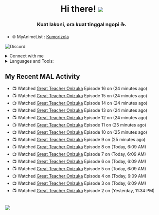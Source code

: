 <h1 align="center">Hi there! <img src="https://media.giphy.com/media/hvRJCLFzcasrR4ia7z/giphy.gif" width="25px"> </h1>
<h3 align="center">Kuat lakoni, ora kuat tinggal ngopi ☕.</h3>

- 🌐 MyAnimeList : [Kumorizola](https://myanimelist.net/animelist/Kumorizola)

![Discord](https://discord.c99.nl/widget/theme-1/761213268009943051.png)
<details>
      <summary>Connect with me</summary>
    <p align="left">
        <a href="https://www.instagram.com/kumorizola/" target="blank"><img align="center"
                src="https://raw.githubusercontent.com/rahuldkjain/github-profile-readme-generator/master/src/images/icons/Social/instagram.svg"
                alt="kumorizola" height="30" width="40" /></a>
        <a href="https://discord.com" target="blank"><img align="center"
                src="https://raw.githubusercontent.com/rahuldkjain/github-profile-readme-generator/master/src/images/icons/Social/discord.svg"
                alt="Kumori#5882" height="30" width="40" /></a>
    </p>
</details>

<details>
    <summary align="left">Languages and Tools:</summary>
<p align="left">
      <a href="https://www.w3schools.com/css/" target="_blank">
        <img src="https://raw.githubusercontent.com/devicons/devicon/master/icons/css3/css3-original-wordmark.svg"
            alt="css3" width="40" height="40" /> </a> <a href="https://www.w3.org/html/" target="_blank"> <img
            src="https://raw.githubusercontent.com/devicons/devicon/master/icons/html5/html5-original-wordmark.svg"
            alt="html5" width="40" height="40" /> </a> <a href="https://www.java.com" target="_blank"> <img
            src="https://raw.githubusercontent.com/devicons/devicon/master/icons/java/java-original.svg" alt="java"
            width="40" height="40" /> </a> <a href="https://developer.mozilla.org/en-US/docs/Web/JavaScript"
            target="_blank"> <img
            src="https://raw.githubusercontent.com/devicons/devicon/master/icons/javascript/javascript-original.svg"
            alt="javascript" width="40" height="40" /> </a> <a href="https://nodejs.org" target="_blank"> <img
            src="https://raw.githubusercontent.com/devicons/devicon/master/icons/nodejs/nodejs-original-wordmark.svg"
            alt="nodejs" width="40" height="40" /> </a> <a href="https://www.python.org" target="_blank"> <img
            src="https://raw.githubusercontent.com/devicons/devicon/master/icons/python/python-original.svg"
            alt="python" width="40" height="40" /> </a> <a href="https://www.typescriptlang.org/" target="_blank"> <img
            src="https://raw.githubusercontent.com/devicons/devicon/master/icons/typescript/typescript-original.svg" 
            alt="typescript" width="40" height="40" /> </a> <a href="https://www.photoshop.com/en" target="_blank"> <img
            src="https://upload.wikimedia.org/wikipedia/commons/a/af/Adobe_Photoshop_CC_icon.svg" alt="photoshop" width="40" height="40"/> </a>
            <a href="https://www.adobe.com/products/premiere.html" target="_blank"> <img
            src="https://upload.wikimedia.org/wikipedia/commons/4/40/Adobe_Premiere_Pro_CC_icon.svg" alt="Premiere pro" width="40" height="40"/> </a>
            <a href="https://www.adobe.com/in/products/illustrator.html" target="_blank"> <img 
            src="https://upload.wikimedia.org/wikipedia/commons/f/fb/Adobe_Illustrator_CC_icon.svg" alt="illustrator" width="40" height="40"/> </a>
      
 </details>
 
 <h2> My Recent MAL Activity</h2>
<!-- MAL_ACTIVITY:start -->

- 📺 Watched [Great Teacher Onizuka](https://MyAnimeList.net/anime.php?id=245) Episode 16 on (24 minutes ago)
- 📺 Watched [Great Teacher Onizuka](https://MyAnimeList.net/anime.php?id=245) Episode 15 on (24 minutes ago)
- 📺 Watched [Great Teacher Onizuka](https://MyAnimeList.net/anime.php?id=245) Episode 14 on (24 minutes ago)
- 📺 Watched [Great Teacher Onizuka](https://MyAnimeList.net/anime.php?id=245) Episode 13 on (24 minutes ago)
- 📺 Watched [Great Teacher Onizuka](https://MyAnimeList.net/anime.php?id=245) Episode 12 on (24 minutes ago)
- 📺 Watched [Great Teacher Onizuka](https://MyAnimeList.net/anime.php?id=245) Episode 11 on (25 minutes ago)
- 📺 Watched [Great Teacher Onizuka](https://MyAnimeList.net/anime.php?id=245) Episode 10 on (25 minutes ago)
- 📺 Watched [Great Teacher Onizuka](https://MyAnimeList.net/anime.php?id=245) Episode 9 on (25 minutes ago)
- 📺 Watched [Great Teacher Onizuka](https://MyAnimeList.net/anime.php?id=245) Episode 8 on (Today, 6:09 AM)
- 📺 Watched [Great Teacher Onizuka](https://MyAnimeList.net/anime.php?id=245) Episode 7 on (Today, 6:09 AM)
- 📺 Watched [Great Teacher Onizuka](https://MyAnimeList.net/anime.php?id=245) Episode 6 on (Today, 6:09 AM)
- 📺 Watched [Great Teacher Onizuka](https://MyAnimeList.net/anime.php?id=245) Episode 5 on (Today, 6:09 AM)
- 📺 Watched [Great Teacher Onizuka](https://MyAnimeList.net/anime.php?id=245) Episode 4 on (Today, 6:09 AM)
- 📺 Watched [Great Teacher Onizuka](https://MyAnimeList.net/anime.php?id=245) Episode 3 on (Today, 6:09 AM)
- 📺 Watched [Great Teacher Onizuka](https://MyAnimeList.net/anime.php?id=245) Episode 2 on (Yesterday, 11:34 PM)

<!-- MAL_ACTIVITY:end -->

  
<h2 align="left"> <img src="https://media.discordapp.net/attachments/918405470073520168/919220018355523584/ezgif.com-gif-maker_1.gif">
